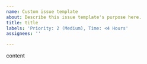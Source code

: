 ```yaml
---
name: Custom issue template
about: Describe this issue template's purpose here.
title: title
labels: 'Priority: 2 (Medium), Time: <4 Hours'
assignees: ''

---
```


content
